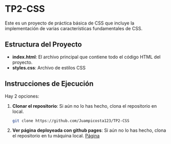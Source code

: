 # TP2-CSS

Este es un proyecto de práctica básica de CSS que incluye la implementación de varias características fundamentales de CSS.

## Estructura del Proyecto

- **index.html**: El archivo principal que contiene todo el código HTML del proyecto.
- **styles.css**: Archivo de estilos CSS

## Instrucciones de Ejecución

Hay 2 opciones:

1. **Clonar el repositorio**: Si aún no lo has hecho, clona el repositorio en local.
   ```bash
   git clone https://github.com/Juampicosta123/TP2-CSS
   ```
2. **Ver página deployeada con github pages**: Si aún no lo has hecho, clona el repositorio en tu máquina local.
   [Página](https://juampicosta123.github.io/TP2-CSS/)
